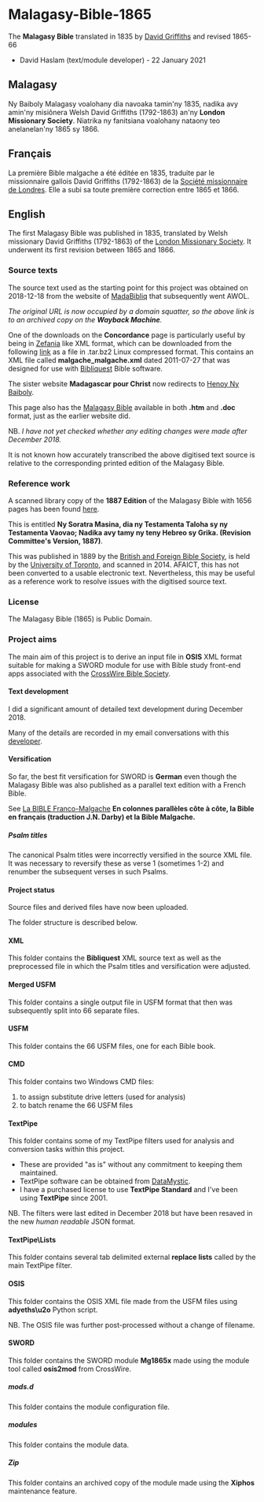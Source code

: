 # Malagasy-Bible-1865
The **Malagasy Bible** translated in 1835 by [David Griffiths](https://en.wikipedia.org/wiki/David_Griffiths_(missionary)) and revised 1865-66
* David Haslam (text/module developer) - 22 January 2021

## Malagasy ##
Ny Baiboly Malagasy voalohany dia navoaka tamin'ny 1835, nadika avy amin'ny misiônera Welsh David Griffiths (1792-1863) an'ny **London Missionary Society**. Niatrika ny fanitsiana voalohany nataony teo anelanelan'ny 1865 sy 1866.

## Français ##
La première Bible malgache a été éditée en 1835, traduite par le missionnaire gallois David Griffiths (1792-1863) de la [Société missionnaire de Londres](https://fr.wikipedia.org/wiki/Soci%C3%A9t%C3%A9_missionnaire_de_Londres). Elle a subi sa toute première correction entre 1865 et 1866.

## English ##
The first Malagasy Bible was published in 1835, translated by Welsh missionary David Griffiths (1792-1863) of the [London Missionary Society](https://en.wikipedia.org/wiki/London_Missionary_Society). It underwent its first revision between 1865 and 1866.

### Source texts ###
The source text used as the starting point for this project was obtained on 2018-12-18 from the website of [MadaBibliq](https://web.archive.org/web/20181218163116/http://madabibliq.org:80/) that subsequently went AWOL.

*The original URL is now occupied by a domain squatter, so the above link is to an archived copy on the **Wayback Machine**.*

One of the downloads on the **Concordance** page is particularly useful by being in [Zefania](https://www.zefaniabible.com/) like XML format, which can be downloaded from the following [link](https://web.archive.org/web/20181122034615/http://madabibliq.org/Concordance-malagasy/Linux_Bibliquest_Concordance_Malgache-2.1.0.tar.bz2) as a file in .tar.bz2 Linux compressed format. This contains an XML file called **malgache_malgache.xml** dated 2011-07-27 that was designed for use with [Bibliquest](https://www.bibliquest.net/) Bible software.

The sister website **Madagascar pour Christ** now redirects to [Henoy Ny Baiboly](https://nybaiboly.net/).

This page also has the [Malagasy Bible](https://nybaiboly.net/Bible.htm) available in both **.htm** and **.doc** format, just as the earlier website did.

NB. *I have not yet checked whether any editing changes were made after December 2018.*

It is not known how accurately transcribed the above digitised text source is relative to the corresponding printed edition of the Malagasy Bible.

### Reference work ###

A scanned library copy of the **1887 Edition** of the Malagasy Bible with 1656 pages has been found [here](https://archive.org/details/nysoratramasinad00lond).

This is entitled **Ny Soratra Masina, dia ny Testamenta Taloha sy ny Testamenta Vaovao; Nadika avy tamy ny teny Hebreo sy Grika. (Revision Committee's Version, 1887)**.

This was published in 1889 by the [British and Foreign Bible Society](https://www.biblesociety.org.uk/), is held by the [University of Toronto](https://www.utoronto.ca/), and scanned in 2014. AFAICT, this has not been converted to a usable electronic text. Nevertheless, this may be useful as a reference work to resolve issues with the digitised source text.

### License ###
The Malagasy Bible (1865) is Public Domain.

### Project aims ###
The main aim of this project is to derive an input file in **OSIS** XML format suitable for making a SWORD module for use with Bible study front-end apps associated with the [CrossWire Bible Society](https://crosswire.org/).

#### Text development ####
I did a significant amount of detailed text development during December 2018. 

Many of the details are recorded in my email conversations with this [developer](https://github.com/refdoc).

#### Versification ####
So far, the best fit versification for SWORD is **German** even though the Malagasy Bible was also published as a parallel text edition with a French Bible.

See [La BIBLE Franco-Malgache](https://web.archive.org/web/20181206105212fw_/http://www.madabibliq.org/Bible_franco-malgache/Bible_table_matieres.htm) **En colonnes parallèles côte à côte, la Bible en français (traduction J.N. Darby) et la Bible Malgache.** 

##### Psalm titles #####
The canonical Psalm titles were incorrectly versified in the source XML file. It was necessary to reversify these as verse 1 (sometimes 1-2) and renumber the subsequent verses in such Psalms.

#### Project status ####
Source files and derived files have now been uploaded.

The folder structure is described below.

#### XML
This folder contains the **Bibliquest** XML source text as well as the preprocessed file in which the Psalm titles and versification were adjusted.

#### Merged USFM
This folder contains a single output file in USFM format that then was subsequently split into 66 separate files.

#### USFM
This folder contains the 66 USFM files, one for each Bible book.

#### CMD
This folder contains two Windows CMD files:
1. to assign substitute drive letters (used for analysis)
2. to batch rename the 66 USFM files

#### TextPipe
This folder contains some of my TextPipe filters used for analysis and conversion tasks within this project.
* These are provided "as is" without any commitment to keeping them maintained.
* TextPipe software can be obtained from [DataMystic](https://www.datamystic.com/).
* I have a purchased license to use **TextPipe Standard** and I've been using **TextPipe** since 2001.

NB. The filters were last edited in December 2018 but have been resaved in the new *human readable* JSON format.

#### TextPipe\Lists
This folder contains several tab delimited external **replace lists** called by the main TextPipe filter.

#### OSIS
This folder contains the OSIS XML file made from the USFM files using **adyeths\u2o** Python script.

NB. The OSIS file was further post-processed without a change of filename.

#### SWORD
This folder contains the SWORD module **Mg1865x** made using the module tool called **osis2mod** from CrossWire.

##### mods.d
This folder contains the module configuration file.

##### modules
This folder contains the module data.

##### Zip
This folder contains an archived copy of the module made using the **Xiphos** maintenance feature.
